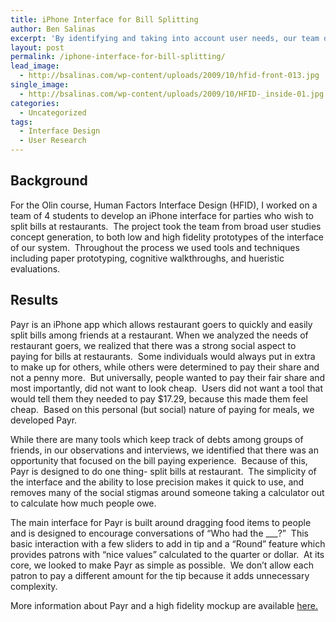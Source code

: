 ```yaml
---
title: iPhone Interface for Bill Splitting
author: Ben Salinas
excerpt: 'By identifying and taking into account user needs, our team developed an iPhone app interface for parties who wish to split bills at restaurants.  Cognitive walkthroughs, heuristic evaluations, and usability studies provided feedback to improve the overall usability of the application.'
layout: post
permalink: /iphone-interface-for-bill-splitting/
lead_image:
  - http://bsalinas.com/wp-content/uploads/2009/10/hfid-front-013.jpg
single_image:
  - http://bsalinas.com/wp-content/uploads/2009/10/HFID-_inside-01.jpg
categories:
  - Uncategorized
tags:
  - Interface Design
  - User Research
---
```

## Background

For the Olin course, Human Factors Interface Design (HFID), I worked on a team of 4 students to develop an iPhone interface for parties who wish to split bills at restaurants.  The project took the team from broad user studies concept generation, to both low and high fidelity prototypes of the interface of our system.  Throughout the process we used tools and techniques including paper prototyping, cognitive walkthroughs, and hueristic evaluations.

## Results

Payr is an iPhone app which allows restaurant goers to quickly and easily split bills among friends at a restaurant. When we analyzed the needs of restaurant goers, we realized that there was a strong social aspect to paying for bills at restaurants.  Some individuals would always put in extra to make up for others, while others were determined to pay their share and not a penny more.  But universally, people wanted to pay their fair share and most importantly, did not want to look cheap.  Users did not want a tool that would tell them they needed to pay $17.29, because this made them feel cheap.  Based on this personal (but social) nature of paying for meals, we developed Payr.

While there are many tools which keep track of debts among groups of friends, in our observations and interviews, we identified that there was an opportunity that focused on the bill paying experience.  Because of this, Payr is designed to do one thing- split bills at restaurant.  The simplicity of the interface and the ability to lose precision makes it quick to use, and removes many of the social stigmas around someone taking a calculator out to calculate how much people owe.

The main interface for Payr is built around dragging food items to people and is designed to encourage conversations of &#8220;Who had the \___?&#8221;  This basic interaction with a few sliders to add in tip and a &#8220;Round&#8221; feature which provides patrons with &#8220;nice values&#8221; calculated to the quarter or dollar.  At its core, we looked to make Payr as simple as possible.  We don&#8217;t allow each patron to pay a different amount for the tip because it adds unnecessary complexity.

More information about Payr and a high fidelity mockup are available [here.][1]

 [1]: http://hfid.olin.edu/sa2009/engr3220-chartreuse/main.php